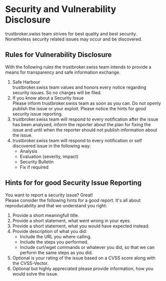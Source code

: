 # Security and Vulnerability Disclosure
trustbroker.swiss team strives for best quality and best security. Nonetheless security related issues may occur and be discovered.

## Rules for Vulnerability Disclosure
With the following rules the trustbroker.swiss team intends to provide a means for transparency and safe information exchange. 

1. Safe Harbour <br>trustbroker.swiss team values and honors every notice regarding security issues. So no charges will be filed.
2. If you know about a Security Issue<br>Please inform trustbroker.swiss team as soon as you can. Do not openly publish the issue or your exploit. Please notice the hints for good security issue reporting. 
3. trustbroker.swiss team will respond to every notification after the issue has been analysed, inform the reporter about the plan for fixing the issue and until when the reporter should not publish information about the issue. 
4. trustbroker.swiss team will respond to every notification or self discovered issue in the following way:
    - Analysis
    - Evaluation (severity, impact)
    - Security Bulletin
    - Fix if required

## Hints for for good Security Issue Reporting
You want to report a security issue? Great! <br>
Please consider the following hints for a good report. It's all about reproducability and that we understand you right:

1. Provide a short meaningfull title.
2. Provide a short statement, what went wrong in your eyes.
3. Provide a short statement, what you would have expected instead.
4. Provide description of what you did:
    - Include the URL you where calling.
    - Include the steps you performed.
    - Include curl/wget commands or whatever you did, so that we can perform the same steps as you did.
5. Optional is your rating of the issue based on a CVSS score along with the CVSS-Vector. 
6. Optional but highly appreciated please provide information, how you would solve the issue.
